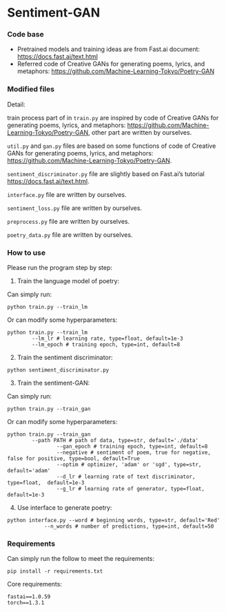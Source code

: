 # Sentiment-GAN
### Code base

-   Pretrained models and training ideas are from Fast.ai document: <https://docs.fast.ai/text.html>
-   Referred code of Creative GANs for generating poems, lyrics, and metaphors: <https://github.com/Machine-Learning-Tokyo/Poetry-GAN>

### Modified files

Detail:

train process part of in `train.py`  are inspired by code of Creative GANs for generating poems, lyrics, and metaphors: <https://github.com/Machine-Learning-Tokyo/Poetry-GAN>, other part are written by ourselves.

`util.py` and `gan.py` files are based on some functions of code of Creative GANs for generating poems, lyrics, and metaphors: <https://github.com/Machine-Learning-Tokyo/Poetry-GAN>.

`sentiment_discriminator.py` file are slightly based on Fast.ai’s tutorial <https://docs.fast.ai/text.html>.

`interface.py` file are written by ourselves.

`sentiment_loss.py` file are written by ourselves.

`preprocess.py` file are written by ourselves.

`poetry_data.py` file are written by ourselves.

### How to use

Please run the program step by step:

1.  Train the language model of poetry:

Can simply run:

```
python train.py --train_lm
```

Or can modify some hyperparameters:

```
python train.py --train_lm
		--lm_lr # learning rate, type=float, default=1e-3
  		--lm_epoch # training epoch, type=int, default=8
```

2.  Train the sentiment discriminator:

```
python sentiment_discriminator.py
```

3.  Train the sentiment-GAN:

Can simply run:

```
python train.py --train_gan
```

Or can modify some hyperparameters:

```
python train.py --train_gan
		--path PATH # path of data, type=str, default='./data'
                --gan_epoch # training epoch, type=int, default=8
                --negative # sentiment of poem, true for negative, false for positive, type=bool, default=True
                --optim # optimizer, 'adam' or 'sgd', type=str,  default='adam'
                --d_lr # learning rate of text discriminator, type=float,  default=1e-3
                --g_lr # learning rate of generator, type=float,  default=1e-3
```

4.  Use interface to generate poetry:

```
python interface.py --word # beginning words, type=str, default='Red'
		    --n_words # number of predictions, type=int, default=50
```



### Requirements

Can simply run the follow to meet the requirements:

```
pip install -r requirements.txt
```

Core requirements:

```
fastai==1.0.59
torch==1.3.1
```